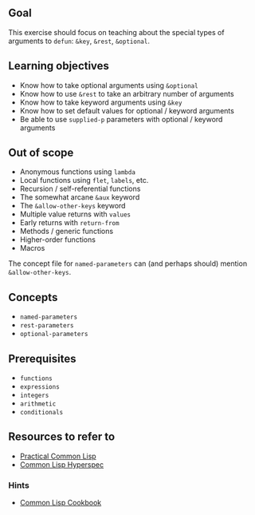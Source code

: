 ## Goal

This exercise should focus on teaching about the special types of arguments to `defun`: `&key`, `&rest`, `&optional`.

## Learning objectives

- Know how to take optional arguments using `&optional`
- Know how to use `&rest` to take an arbitrary number of arguments
- Know how to take keyword arguments using `&key`
- Know how to set default values for optional / keyword arguments
- Be able to use `supplied-p` parameters with optional / keyword
  arguments

## Out of scope

- Anonymous functions using `lambda`
- Local functions using `flet`, `labels`, etc.
- Recursion / self-referential functions
- The somewhat arcane `&aux` keyword
- The `&allow-other-keys` keyword
- Multiple value returns with `values`
- Early returns with `return-from`
- Methods / generic functions
- Higher-order functions
- Macros

The concept file for `named-parameters` can (and perhaps should) mention `&allow-other-keys`.

## Concepts

- `named-parameters`
- `rest-parameters`
- `optional-parameters`

## Prerequisites

- `functions`
- `expressions`
- `integers`
- `arithmetic`
- `conditionals`

## Resources to refer to

- [Practical Common
  Lisp](http://www.gigamonkeys.com/book/functions.html)
- [Common Lisp Hyperspec](http://clhs.lisp.se/Body/m_defun.htm)

### Hints

- [Common Lisp
  Cookbook](https://lispcookbook.github.io/cl-cookbook/functions.html)
